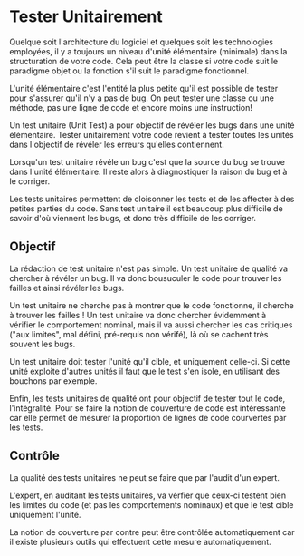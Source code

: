 Tester Unitairement
===================

Quelque soit l'architecture du logiciel et quelques soit les technologies employées, il y a toujours un niveau d'unité élémentaire (minimale) dans la structuration de votre code. Cela peut être la classe si votre code suit le paradigme objet ou la fonction s'il suit le paradigme fonctionnel.

L'unité élémentaire c'est l'entité la plus petite qu'il est possible de tester pour s'assurer qu'il n'y a pas de bug. On peut tester une classe ou une méthode, pas une ligne de code et encore moins une instruction!

Un test unitaire (Unit Test) a pour objectif de révéler les bugs dans une unité élémentaire.
Tester unitairement votre code revient à tester toutes les unités dans l'objectif de révéler les erreurs qu'elles contiennent.

Lorsqu'un test unitaire révéle un bug c'est que la source du bug se trouve dans l'unité élémentaire. Il reste alors à diagnostiquer la raison du bug et à le corriger.

Les tests unitaires permettent de cloisonner les tests et de les affecter à des petites parties du code. Sans test unitaire il est beaucoup plus difficile de savoir d'où viennent les bugs, et donc très difficile de les corriger.

Objectif
--------

La rédaction de test unitaire n'est pas simple. Un test unitaire de qualité va chercher à révéler un bug. Il va donc bousuculer le code pour trouver les failles et ainsi révéler les bugs.

Un test unitaire ne cherche pas à montrer que le code fonctionne, il cherche à trouver les failles ! Un test unitaire va donc chercher évidemment à vérifier le comportement nominal, mais il va aussi chercher les cas critiques ("aux limites", mal défini, pré-requis non vérifé), là où se cachent très souvent les bugs.

Un test unitaire doit tester l'unité qu'il cible, et uniquement celle-ci. Si cette unité exploite d'autres unités il faut que le test s'en isole, en utilisant des bouchons par exemple.

Enfin, les tests unitaires de qualité ont pour objectif de tester tout le code, l'intégralité. Pour se faire la notion de couverture de code est intéressante car elle permet de mesurer la proportion de lignes de code courvertes par les tests.

Contrôle
--------

La qualité des tests unitaires ne peut se faire que par l'audit d'un expert.

L'expert, en auditant les tests unitaires, va vérfier que ceux-ci testent bien les limites du code (et pas les comportements nominaux) et que le test cible uniquement l'unité.

La notion de couverture par contre peut être contrôlée automatiquement car il existe plusieurs outils qui effectuent cette mesure automatiquement.